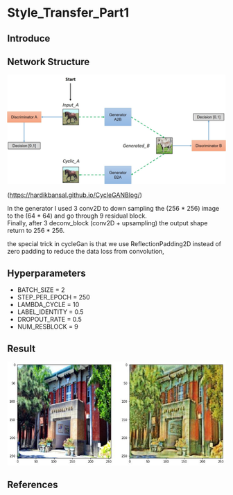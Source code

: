 # Style_Transfer_Part1
## Introduce

## Network Structure
![image](https://github.com/Yukino1010/Style_Transfer_Part1/blob/master/model.jpeg)

(https://hardikbansal.github.io/CycleGANBlog/)

In the generator I used 3 conv2D to down sampling the (256 * 256) image to the (64 * 64) and go through 9 residual block. <br>
Finally, after 3 deconv_block (conv2D + upsampling) the output shape return to 256 * 256.

the special trick in cycleGan is that we use ReflectionPadding2D instead of zero padding to reduce the data loss from convolution,



## Hyperparameters

- BATCH_SIZE = 2
- STEP_PER_EPOCH = 250
- LAMBDA_CYCLE = 10 
- LABEL_IDENTITY = 0.5
- DROPOUT_RATE = 0.5
- NUM_RESBLOCK = 9


## Result

![image](https://github.com/Yukino1010/Style_Transfer_Part1/blob/master/pictur.jpg)


## References

